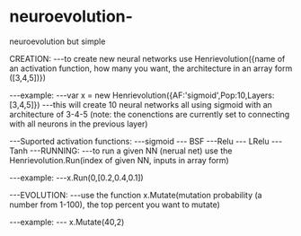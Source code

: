 # neuroevolution-
neuroevolution but simple


CREATION:
---to create new neural networks use Henrievolution({name of an activation function, how many you want, the architecture in an array form ([3,4,5])})

---example:
  ---var x = new Henrievolution({AF:'sigmoid',Pop:10,Layers:[3,4,5]})
  ---this will create 10 neural networks all using sigmoid with an architecture of 3-4-5 (note: the conenctions are currently set to connecting with all neurons in the previous     layer)

---Suported activation functions:
  ---sigmoid
 --- BSF
  ---Relu
 --- LRelu
 --- Tanh
---RUNNING:
---to run a given NN (nerual net) use the Henrievolution.Run(index of given NN, inputs in array form)

---example:
  ---x.Run(0,[0.2,0.4,0.1])

---EVOLUTION:
---use the function x.Mutate(mutation probability (a number from 1-100), the top percent you want to mutate)

---example:
 --- x.Mutate(40,2)
